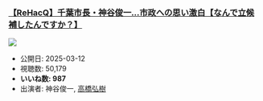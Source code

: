 ### [【ReHacQ】千葉市長・神谷俊一…市政への思い激白【なんで立候補したんですか？】](https://www.youtube.com/watch?v=dj7iJefQ4OI)
[![](https://img.youtube.com/vi/dj7iJefQ4OI/sddefault.jpg)](https://www.youtube.com/watch?v=dj7iJefQ4OI)
-   公開日: 2025-03-12
-   視聴数: 50,179
-   **いいね数: 987**
-   出演者: 神谷俊一, [高橋弘樹](/rehacq_fan/people/高橋弘樹 "wikilink")
